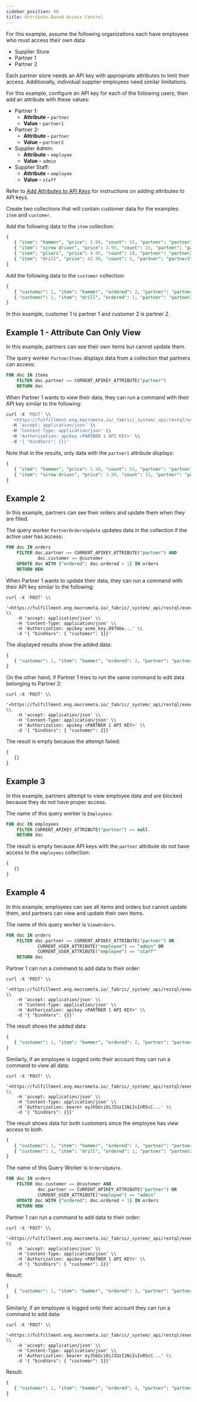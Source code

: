 ```yaml
---
sidebar_position: 40
title: Attribute-Based Access Control
---
```


For this example, assume the following organizations each have employees who must access their own data:

- Supplier Store
- Partner 1
- Partner 2

Each partner store needs an API key with appropriate attributes to limit their access. Additionally, individual supplier employees need similar limitations.

For this example, configure an API key for each of the following users, then add an attribute with these values:

- Partner 1:
    - **Attribute -** `partner`
    - **Value -** `partner1`
- Partner 2:
    - **Attribute -** `partner`
    - **Value -** `partner2`
- Supplier Admin:
    - **Attribute -** `employee`
    - **Value -** `admin`
- Supplier Staff:
    - **Attribute -** `employee`
    - **Value -** `staff`

Refer to [Add Attributes to API Keys](../account-management/attributes/add-attributes-api.md) for instructions on adding attributes to API keys.

Create two collections that will contain customer data for the examples: `item` and `customer`.

Add the following data to the `item` collection:

```sql
{
   { "item": "hammer", "price": 5.99, "count": 55, "partner": "partner1" },
   { "item": "screw driver", "price": 3.99, "count": 15, "partner": "partner1" },
   { "item": "pliers", "price": 4.95, "count": 28, "partner": "partner2" },
   { "item": "drill", "price": 42.90, "count": 5, "partner": "partner2" }
}
```

Add the following data to the `customer` collection:

```sql
{
   { "customer": 1, "item": "hammer", "ordered": 2, "partner": "partner1" },
   { "customer": 2, "item": "drill", "ordered": 1, "partner": "partner2" }
}
```

In this example, customer 1 is partner 1 and customer 2 is partner 2.

## Example 1 - Attribute Can Only View

In this example, partners can see their own items but cannot update them.

The query worker `PartnerItems` displays data from a collection that partners can access:

```sql
FOR doc IN items
    FILTER doc.partner == CURRENT_APIKEY_ATTRIBUTE("partner")
    RETURN doc
```

When Partner 1 wants to view their data, they can run a command with their API key similar to the following:

```sql
curl -X 'POST' \\
  '<https://fulfillment.eng.macrometa.io/_fabric/_system/_api/restql/execute/PartnerItems>' \\
  -H 'accept: application/json' \\
  -H 'Content-Type: application/json' \\
  -H 'Authorization: apikey <PARTNER 1 API KEY>' \\
  -d '{ "bindVars": {}}'
```

Note that in the results, only data with the `partner1` attribute displays:

```sql
{
   { "item": "hammer", "price": 5.99, "count": 55, "partner": "partner1" },
   { "item": "screw driver", "price": 3.99, "count": 15, "partner": "partner1" },
}
```

## Example 2

In this example, partners can see their orders and update them when they are filled.

The query worker `PartnerOrdersUpdate` updates data in the collection if the active user has access:

```sql
FOR doc IN orders
    FILTER doc.partner == CURRENT_APIKEY_ATTRIBUTE("partner") AND
            doc.customer == @customer
    UPDATE doc WITH {"ordered": doc.ordered + 1} IN orders
    RETURN NEW
```

When Partner 1 wants to update their data, they can run a command with their API key similar to the following:

```
curl -X 'POST' \\
    '<https://fulfillment.eng.macrometa.io/_fabric/_system/_api/restql/execute/PartnerOrdersUpdate>' \\
    -H 'accept: application/json' \\
    -H 'Content-Type: application/json' \\
    -H 'Authorization: apikey acme_key.897b6e...' \\
    -d '{ "bindVars": { "customer": 1}}'
```

The displayed results show the added data:

```sql
{
   { "customer": 1, "item": "hammer", "ordered": 2, "partner": "partner1" },
}
```

On the other hand, if Partner 1 tries to run the same command to edit data belonging to Partner 2:

```
curl -X 'POST' \\
    '<https://fulfillment.eng.macrometa.io/_fabric/_system/_api/restql/execute/PartnerOrdersUpdate>' \\
    -H 'accept: application/json' \\
    -H 'Content-Type: application/json' \\
    -H 'Authorization: apikey <PARTNER 1 API KEY>' \\
    -d '{ "bindVars": { "customer": 2}}'
```

The result is empty because the attempt failed:

```sql
{
   {}
}
```

## Example 3

In this example, partners attempt to view employee data and are blocked because they do not have proper access.

The name of this query worker is `Employees`:

```sql
FOR doc IN employees
    FILTER CURRENT_APIKEY_ATTRIBUTE("partner") == null
    RETURN doc
```

The result is empty because API keys with the `partner` attribute do not have access to the `employees` collection:

```sql
{
   {}
}
```

## Example 4

In this example, employees can see all items and orders but cannot update them, and partners can view and update their own items.

The name of this query worker is `ViewOrders`.

```sql
FOR doc IN orders
    FILTER doc.partner == CURRENT_APIKEY_ATTRIBUTE("partner") OR 
            CURRENT_USER_ATTRIBUTE("employee") == "admin" OR
            CURRENT_USER_ATTRIBUTE("employee") == "staff"
    RETURN doc
```

Partner 1 can run a command to add data to their order:

```
curl -X 'POST' \\
    '<https://fulfillment.eng.macrometa.io/_fabric/_system/_api/restql/execute/ViewOrders>' \\
    -H 'accept: application/json' \\
    -H 'Content-Type: application/json' \\
    -H 'Authorization: apikey <PARTNER 1 API KEY>' \\
    -d '{ "bindVars": {}}'
```

The result shows the added data:

```sql
{
   { "customer": 1, "item": "hammer", "ordered": 2, "partner": "partner1" }
}
```

Similarly, if an employee is logged onto their account they can run a command to view all data:

```
curl -X 'POST' \\
    '<https://fulfillment.eng.macrometa.io/_fabric/_system/_api/restql/execute/ViewOrders>' \\
    -H 'accept: application/json' \\
    -H 'Content-Type: application/json' \\
    -H 'Authorization: bearer eyJhbGciOiJIUzI1NiIsInR5cC...' \\
    -d '{ "bindVars": {}}'
```

The result shows data for both customers since the employee has view access to both.

```sql
{
   { "customer": 1, "item": "hammer", "ordered": 2, "partner": "partner1" },
   { "customer": 2, "item": "drill", "ordered": 1, "partner": "partner2" }
}
```


The name of this Query Worker is `OrdersUpdate`.

```sql
FOR doc IN orders
    FILTER doc.customer == @customer AND
            doc.partner == CURRENT_APIKEY_ATTRIBUTE("partner") OR
            CURRENT_USER_ATTRIBUTE("employee") == "admin"
    UPDATE doc WITH {"ordered": doc.ordered + 1} IN orders
    RETURN NEW
```

Partner 1 can run a command to add data to their order:

```
curl -X 'POST' \\
    '<https://fulfillment.eng.macrometa.io/_fabric/_system/_api/restql/execute/OrdersUpdate>' \\
    -H 'accept: application/json' \\
    -H 'Content-Type: application/json' \\
    -H 'Authorization: apikey <PARTNER 1 API KEY>' \\
    -d '{ "bindVars": { "customer": 1}}'
```

Result:

```sql
{
   { "customer": 1, "item": "hammer", "ordered": 3, "partner": "partner1" }
}
```

Similarly, if an employee is logged onto their account they can run a command to add data:

```
curl -X 'POST' \\
    '<https://fulfillment.eng.macrometa.io/_fabric/_system/_api/restql/execute/OrdersUpdate>' \\
    -H 'accept: application/json' \\
    -H 'Content-Type: application/json' \\
    -H 'Authorization: bearer eyJhbGciOiJIUzI1NiIsInR5cC...' \\
    -d '{ "bindVars": { "customer": 1}}'
```

Result:

```sql
{
   { "customer": 1, "item": "hammer", "ordered": 4, "partner": "partner1" }
}
```